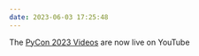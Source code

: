 ```yaml
---
date: 2023-06-03 17:25:48
---
```


The [PyCon 2023 Videos](https://www.youtube.com/watch?v=eZwHvBsoPn4&list=PL2Uw4_HvXqvY2zhJ9AMUa_Z6dtMGF3gtb&pp=iAQB) are now live on YouTube
